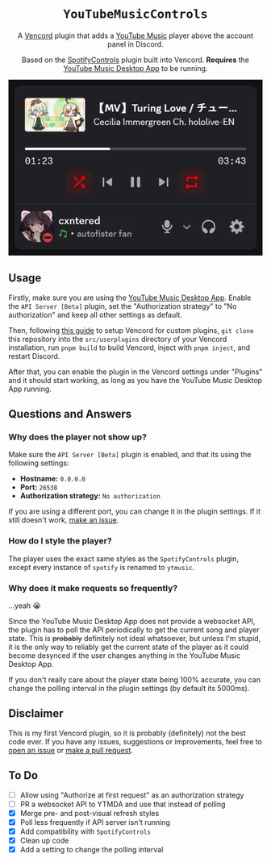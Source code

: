 <div align="center">

# `YouTubeMusicControls`

A [Vencord](https://vencord.dev) plugin that adds a [YouTube Music](https://music.youtube.com) player above the account panel in Discord.

Based on the [SpotifyControls](https://vencord.dev/plugins/SpotifyControls) plugin built into Vencord. **Requires** the [YouTube Music Desktop App](https://github.com/th-ch/youtube-music) to be running.

![Showcase](images/showcase.png)

</div>

## Usage

Firstly, make sure you are using the [YouTube Music Desktop App](https://github.com/th-ch/youtube-music). Enable the `API Server [Beta]` plugin, set the "Authorization strategy" to "No authorization" and keep all other settings as default.

Then, following [this guide](https://docs.vencord.dev/installing/custom-plugins) to setup Vencord for custom plugins, `git clone` this repository into the `src/userplugins` directory of your Vencord installation, run `pnpm build` to build Vencord, inject with `pnpm inject`, and restart Discord.

After that, you can enable the plugin in the Vencord settings under "Plugins" and it should start working, as long as you have the YouTube Music Desktop App running.

## Questions and Answers

### Why does the player not show up?

Make sure the `API Server [Beta]` plugin is enabled, and that its using the following settings:

- **Hostname:** `0.0.0.0`
- **Port:** `26538`
- **Authorization strategy:** `No authorization`

If you are using a different port, you can change it in the plugin settings. If it still doesn't work, [make an issue](https://github.com/cxntered/youtubeMusicControls/issues).

### How do I style the player?

The player uses the exact same styles as the `SpotifyControls` plugin, except every instance of `spotify` is renamed to `ytmusic`.

### Why does it make requests so frequently?

...yeah 😭

Since the YouTube Music Desktop App does not provide a websocket API, the plugin has to poll the API periodically to get the current song and player state. This is ~~probably~~ definitely not ideal whatsoever, but unless I'm stupid, it is the only way to reliably get the current state of the player as it could become desynced if the user changes anything in the YouTube Music Desktop App.

If you don't really care about the player state being 100% accurate, you can change the polling interval in the plugin settings (by default its 5000ms).

## Disclaimer

This is my first Vencord plugin, so it is probably (definitely) not the best code ever. If you have any issues, suggestions or improvements, feel free to [open an issue](https://github.com/cxntered/youtubeMusicControls/issues) or [make a pull request](https://github.com/cxntered/youtubeMusicControls/pulls).

## To Do

- [ ] Allow using "Authorize at first request" as an authorization strategy
- [ ] PR a websocket API to YTMDA and use that instead of polling
- [x] Merge pre- and post-visual refresh styles
- [x] Poll less frequently if API server isn't running
- [x] Add compatibility with `SpotifyControls`
- [x] Clean up code
- [x] Add a setting to change the polling interval
